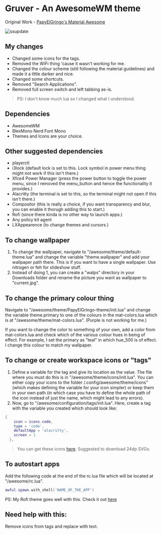 # Gruver - An AwesomeWM theme

Original Work - [PapyElGringo's Material Awesome](https://github.com/material-shell/material-awesome)

![ssupdate](https://user-images.githubusercontent.com/74004229/107628539-c915d200-6c86-11eb-9eb4-d90afe8db2d2.png)

## My changes

-   Changed some icons for the tags.
-   Removed the WiFi thing 'cause it wasn't working for me.
-   Changed the colour scheme (still following the material guidelines) and made it a little darker and nice.
-   Changed some shortcuts.
-   Removed "Search Applications".
-   Removed full screen switch and left tabbing as-is.

> PS: I don't know much lua so I changed what I understood.

## Dependencies

-   AwesomeWM
-   BlexMono Nerd Font Mono
-   Themes and Icons are your choice.

## Other suggested dependencies

-   playerctl
-   i3lock (default lock is set to this. Lock symbol in power menu thing might not work if this isn't there.)
-   Xfce4 Power Manager (press the power button to toggle the power menu, since I removed the menu_button and hence the functionality it provides.)
-   Alacritty (the terminal is set to this, so the terminal might not open if this isn't there.)
-   Compositor (this is really a choice, if you want transparency and blur, you can enable it thorugh adding this to start.)
-   Rofi (since there kinda is no other way to launch apps.)
-   Any policy kit agent
-   LXAppearence (to change themes and cursors.)

## To change wallpaper

1. To change the wallpaper, navigate to "/awesome/theme/default-theme.lua" and change the variable "theme.wallpaper" and add your wallpaper path there. This is if you want to have a single wallpaper. Use nitrogen or feh for slideshow stuff.
2. Instead of doing 1, you can create a "walps" directory in your Downloads folder and rename the picture you want as wallpaper to "current.jpg".

## To change the primary colour thing

Navigate to "/awesome/theme/PapyElGringo-theme/init.lua" and change the variable theme.primary to one of the colours in the mat-colors.lua which is at "/awesome/theme/mat-colors.lua". (Purple is not working for me.)

If you want to change the color to something of your own, add a color from mat-colors.lua and check which of the various colour hues in being of effect. For example, I set the primary as "teal" in which hue_500 is of effect. I change this colour to match my wallpaper.

## To change or create workspace icons or "tags"

1. Define a variable for the tag and give its location as the value. The file where you must do this is in "/awesome/theme/icons/init.lua". You can either copy your icons to the folder /.config/awesome/theme/icons" (which makes defining the variable for your icon simpler) or keep them in your own path (in which case you have to define the whole path of the icon instead of just the name, which might lead to any errors).
2. Now, go to "/awesome/configuration/tags/init.lua". Here, create a tag with the variable you created which should look like:

```lua
{
    icon = icons.code,
    type = 'code',
    defaultApp = 'alacritty',
    screen = 1
  },
```

> You can get these icons [here](https://material.io/resources/icons). Suggested to download 24dp SVGs.

## To autostart apps

Add the following code at the end of the rc.lua file which will be located at "/awesome/rc.lua".

```lua
awful.spawn.with_shell('NAME_OF_THE_APP')
```

PS: My Rofi theme goes well with this. Check it out [here](https://github.com/sainivasmangu/dotfiles/tree/main/.config/rofi)

## Need help with this:

Remove icons from tags and replace with text.

